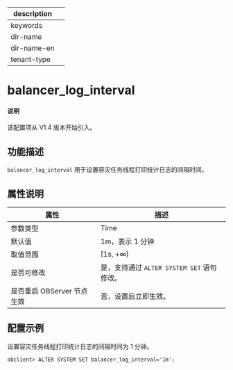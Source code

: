 |description||
|---|---|
|keywords||
|dir-name||
|dir-name-en||
|tenant-type||

# balancer_log_interval

<main id="notice" type='explain'>
  <h4>说明</h4>
  <p>该配置项从 V1.4 版本开始引入。</p>
</main>

## 功能描述

`balancer_log_interval` 用于设置容灾任务线程打印统计日志的间隔时间。

## 属性说明

|      **属性**      |   **描述**   |
|--------------------|--------------|
| 参数类型                  | Time       |
| 默认值                    | 1m，表示 1 分钟 |
| 取值范围                  | [1s, +∞)  |
| 是否可修改                | 是，支持通过 `ALTER SYSTEM SET` 语句修改。|
| 是否重启 OBServer 节点生效 | 否，设置后立即生效。     |

## 配置示例

设置容灾任务线程打印统计日志的间隔时间为 1 分钟。

```shell
obclient> ALTER SYSTEM SET balancer_log_interval='1m';
```
